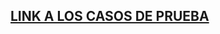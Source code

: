 ## [LINK A LOS CASOS DE PRUEBA]("https://docs.google.com/spreadsheets/d/1_lkXBqIJWnt_5jateEPE2NV92erpWpQUa_Bu9WfQbbQ/edit#gid=45340570")